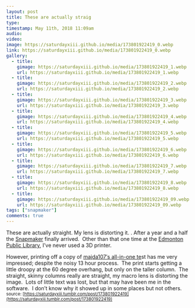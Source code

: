 ```yaml
---
layout: post
title: These are actually straig
type: 
timestamp: May 11th, 2018 11:09am
audio: 
video: 
image: https://saturdayxiii.github.io/media/173801922419_0.webp
link: https://saturdayxiii.github.io/media/173801922419_0.webp
gallery:
  - title: 
    gimage: https://saturdayxiii.github.io/media/173801922419_1.webp
    url: https://saturdayxiii.github.io/media/173801922419_1.webp
  - title: 
    gimage: https://saturdayxiii.github.io/media/173801922419_2.webp
    url: https://saturdayxiii.github.io/media/173801922419_2.webp
  - title: 
    gimage: https://saturdayxiii.github.io/media/173801922419_3.webp
    url: https://saturdayxiii.github.io/media/173801922419_3.webp
  - title: 
    gimage: https://saturdayxiii.github.io/media/173801922419_4.webp
    url: https://saturdayxiii.github.io/media/173801922419_4.webp
  - title: 
    gimage: https://saturdayxiii.github.io/media/173801922419_5.webp
    url: https://saturdayxiii.github.io/media/173801922419_5.webp
  - title: 
    gimage: https://saturdayxiii.github.io/media/173801922419_6.webp
    url: https://saturdayxiii.github.io/media/173801922419_6.webp
  - title: 
    gimage: https://saturdayxiii.github.io/media/173801922419_7.webp
    url: https://saturdayxiii.github.io/media/173801922419_7.webp
  - title: 
    gimage: https://saturdayxiii.github.io/media/173801922419_8.webp
    url: https://saturdayxiii.github.io/media/173801922419_8.webp
  - title: 
    gimage: https://saturdayxiii.github.io/media/173801922419_09.webp
    url: https://saturdayxiii.github.io/media/173801922419_09.webp
tags: ["snapmaker"]
comments: true
---
```

These are actually straight.  My lens is distorting it.  .
After a year and a half the [Snapmaker](http://www.snapmaker.com) finally arrived.  Other than that one time at the [Edmonton Public Library](https://www.epl.ca/browse_program/makerspace/), I’ve never used a 3D printer.

However, printing off a copy of [majda107′s all-in-one te](https://www.thingiverse.com/thing:2656594)st has me very impressed; despite the noisy 13 hour process.  The print starts getting a little droopy at the 60 degree overhang, but only on the taller column.  The straight, skinny columns really are straight, my macro lens is distorting the image.  Lots of little text was lost, but that may have been me in the software.  I don’t know why it showed up in some places but not others.
<small>source: [https://saturdayxiii.tumblr.com/post/173801922419](https://saturdayxiii.tumblr.com/post/173801922419)</small>